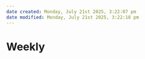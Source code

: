 ```yaml
---
date created: Monday, July 21st 2025, 3:22:07 pm
date modified: Monday, July 21st 2025, 3:22:18 pm
---
```


# Weekly
